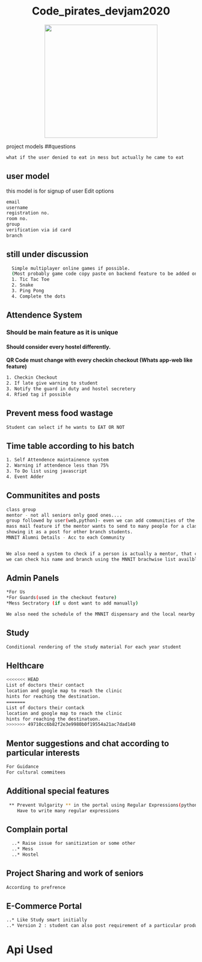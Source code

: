 <h1> <center> Code_pirates_devjam2020 </center> </h1>
<center><img src="http://cdn.designbump.com/wp-content/uploads/2013/01/logo-designs-logos-wings-inspiration-017.jpg" width = "300px"></center>

project models
##questions
```bash
what if the user denied to eat in mess but actually he came to eat
```


## user model

this model is for signup of user
Edit options
```bash
email
username
registration no.
room no.
group
verification via id card
branch
```
## still under discussion
```bash
  Simple multiplayer online games if possible.
  (Most probably game code copy paste on backend feature to be added on own.)
  1. Tic Tac Toe
  2. Snake
  3. Ping Pong
  4. Complete the dots
```
## Attendence System
### Should be main feature as it is unique
#### Should consider every hostel differently.
**QR Code must change with every checkin checkout (Whats app-web like feature)**
```bash
1. Checkin Checkout
2. If late give warning to student
3. Notify the guard in duty and hostel secretery
4. Rfied tag if possible
```
## Prevent mess food wastage
  ```bash
  Student can select if he wants to EAT OR NOT
  ```
## Time table according to his batch
```bash
1. Self Attendence maintainence system
2. Warning if attendence less than 75% 
3. To Do list using javascript
4. Event Adder
```

## Communitites and posts

```bash
class group
mentor - not all seniors only good ones....
group followed by user(web,python)- even we can add communities of the UPSC prep. and GATE
mass mail feature if the mentor wants to send to many people for a class, like CC class for the CS and IT branch, likewise also
showing it as a post for other branch students.
MNNIT Alumni Details - Acc to each Community


We also need a system to check if a person is actually a mentor, that can be done by either using his id and verify it, or 
we can check his name and branch using the MNNIT brachwise list availble at College Website.
```
## Admin Panels
```bash
*For Us
*For Guards(used in the checkout feature)
*Mess Sectratory (if u dont want to add manually)

We also need the schedule of the MNNIT dispensary and the local nearby clinics, at least some legitimate data to show for the practical
```
## Study
```bash
Conditional rendering of the study material For each year student
```
## Helthcare
```bash
<<<<<<< HEAD
List of doctors their contact
location and google map to reach the clinic
hints for reaching the destination.
=======
List of doctors their contack
location and google map to reach the clinic
hints for reaching the destinatuon.
>>>>>>> 49710cc6b82f2e3e9980b0f19554a21ac7dad140
```
## Mentor suggestions and chat according to particular interests
```bash
For Guidance
For cultural commitees
```
## Additional special features
```bash
 ** Prevent Vulgarity ** in the portal using Regular Expressions(python or javascript)
    Have to write many regular expressions
```
## Complain portal
```bash
  ..* Raise issue for sanitization or some other
  ..* Mess
  ..* Hostel
```
## Project Sharing and work of seniors
```bash
According to prefrence
```
## E-Commerce Portal
```bash
..* Like Study smart initially
..* Version 2 : student can also post requirement of a particular product as well as post for selling.
```
# Api Used
